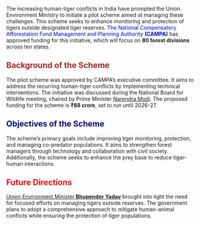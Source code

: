 The increasing human-tiger conflicts in India have prompted the Union Environment Ministry to initiate a pilot scheme aimed at managing these challenges. This scheme seeks to enhance monitoring and protection of tigers outside designated tiger reserves. <span style="color:blue">The National Compensatory Afforestation Fund Management and Planning Authority <strong>(CAMPA)</strong></span> has approved funding for this initiative, which will focus on **80 forest divisions** across ten states.
<h2 style="color: brown">Background of the Scheme</h2>
The pilot scheme was approved by CAMPA’s executive committee. It aims to address the recurring human-tiger conflicts by implementing technical interventions. The initiative was discussed during the National Board for Wildlife meeting, chaired by Prime Minister <a href="https://www.narendramodi.in/">Narendra Modi</a>. The proposed funding for the scheme is <strong>₹88 crore</strong>, set to run until 2026-27.
<h2 style="color: navy">Objectives of the Scheme</h2>
The scheme’s primary goals include improving tiger monitoring, protection, and managing co-predator populations. It aims to strengthen forest managers through technology and collaboration with civil society. Additionally, the scheme seeks to enhance the prey base to reduce tiger-human interactions.
<h2 style="color: red">Future Directions</h2>
<u>Union Environment Minister <strong>Bhupender Yadav</strong></u> brought into light the need for focused efforts on managing tigers outside reserves. The government plans to adopt a comprehensive approach to mitigate human-animal conflicts while ensuring the protection of tiger populations.